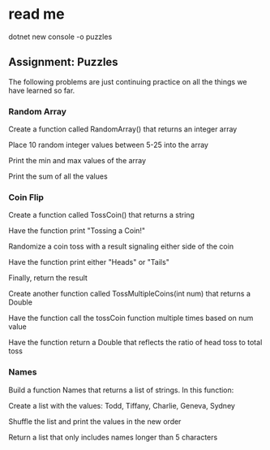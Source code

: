 # read me

dotnet new console -o puzzles

## Assignment: Puzzles

The following problems are just continuing practice on all the things we have learned so far.

### Random Array
Create a function called RandomArray() that returns an integer array

Place 10 random integer values between 5-25 into the array

Print the min and max values of the array

Print the sum of all the values

### Coin Flip
Create a function called TossCoin() that returns a string

Have the function print "Tossing a Coin!"

Randomize a coin toss with a result signaling either side of the coin 

Have the function print either "Heads" or "Tails"

Finally, return the result

Create another function called TossMultipleCoins(int num) that returns a Double

Have the function call the tossCoin function multiple times based on num value

Have the function return a Double that reflects the ratio of head toss to total toss

### Names
Build a function Names that returns a list of strings.  In this function:

Create a list with the values: Todd, Tiffany, Charlie, Geneva, Sydney

Shuffle the list and print the values in the new order

Return a list that only includes names longer than 5 characters